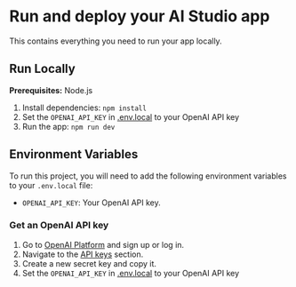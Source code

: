 # Run and deploy your AI Studio app

This contains everything you need to run your app locally.

## Run Locally

**Prerequisites:**  Node.js


1. Install dependencies:
   `npm install`
2. Set the `OPENAI_API_KEY` in [.env.local](.env.local) to your OpenAI API key
3. Run the app:
   `npm run dev`

## Environment Variables

To run this project, you will need to add the following environment variables to your `.env.local` file:

* `OPENAI_API_KEY`: Your OpenAI API key.

### Get an OpenAI API key

1. Go to [OpenAI Platform](https://platform.openai.com/signup) and sign up or log in.
2. Navigate to the [API keys](https://platform.openai.com/api-keys) section.
3. Create a new secret key and copy it.
4. Set the `OPENAI_API_KEY` in [.env.local](.env.local) to your OpenAI API key
